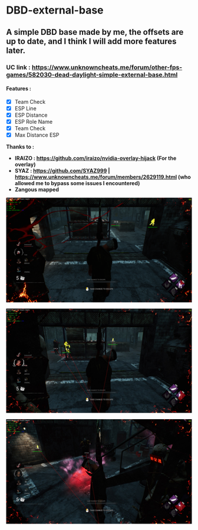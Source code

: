 # DBD-external-base
## A simple DBD base made by me, the offsets are up to date, and I think I will add more features later.
### UC link : https://www.unknowncheats.me/forum/other-fps-games/582030-dead-daylight-simple-external-base.html
#### Features :

- [x] Team Check
- [x] ESP Line
- [x] ESP Distance
- [x] ESP Role Name
- [x] Team Check
- [x] Max Distance ESP

**Thanks to :**

- **IRAIZO : https://github.com/iraizo/nvidia-overlay-hijack (For the overlay)**
- **SYAZ : https://github.com/SYAZ999 | https://www.unknowncheats.me/forum/members/2629119.html (who allowed me to bypass some issues I encountered)**
- **Zangous mapped**

![alt text](https://github.com/UnnamedZ03/DBD-external-base/blob/main/image%201.png)

![alt text](https://github.com/UnnamedZ03/DBD-external-base/blob/main/image%202.jpg)

![alt text](https://github.com/UnnamedZ03/DBD-external-base/blob/main/image%203.jpg)
